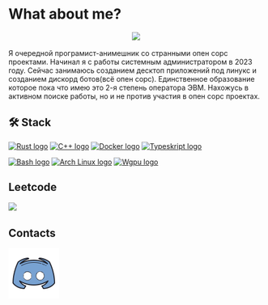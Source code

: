 # What about me?
<p align="center">
  <img width="500" src="https://github.com/Blucherx3/Blucherx3/blob/main/asetss/piano-piano-on-fire.gif">
</p>

Я очередной програмист-анимешник со странными опен сорс проектами. Начинал я с работы системным администратором в 2023 году. Сейчас занимаюсь созданием десктоп приложений под линукс и созданием дискорд ботов(всё опен сорс). Единственное образование которое пока что имею это 2-я степень оператора ЭВМ. Нахожусь в активном поиске работы, но и не против участия в опен сорс проектах.

## 🛠 Stack

<a name="learning-now">


[<img src="https://img.shields.io/badge/Rust-%23D9411E?style=flat-square&logo=rust&logoColor=%23000000" alt="Rust logo" title="Rust" height="30" />][tech_tools_anchor]
[<img src="https://img.shields.io/badge/C%2B%2B-282C34?style=flat-square&logo=cplusplus&logoColor=%23388ea8" alt="C++ logo" title="Cplusplus" height="30" />][tech_tools_anchor]
[<img src="https://img.shields.io/badge/Docker-%232496ED?style=flat-square&logo=docker&logoColor=%23F3F5F5" alt="Docker logo" title="Docker" height="30" />][tech_tools_anchor]
[<img src="https://img.shields.io/badge/TypeScript-%233178C6?style=flat-square&logo=typescript&logoColor=%23F3F5F5" alt="Typeskript logo" title="TypeScript" height="30" />][tech_tools_anchor]

<a name="learning-next"></n>
<a name="learning-now">

[<img src="https://img.shields.io/badge/Bash-%234EAA25?style=flat-square&logo=gnubash&logoColor=%23F3F5F5" alt="Bash logo" title="Bash console languge" height="30" />][tech_tools_anchor]
[<img src="https://img.shields.io/badge/Linux-%231793D1?style=flat-square&logo=archlinux&logoColor=%23F3F5F5" alt="Arch Linux logo" title="Arch Linux" height="30" />][tech_tools_anchor]
[<img src="https://img.shields.io/badge/Wgpu-%2340E0D0?style=flat-square&logo=wgpu&logoColor=%23F3F5F5" alt=" Wgpu logo" title="Wgpu" height="30" />][tech_tools_anchor]

<a name="learning-next"></a>

## Leetcode
![](https://leetcard.jacoblin.cool/blucher_gk?ext=activity&theme=dark)
## Contacts

[![Discord](asetss/discord.png)](https://discordapp.com/users/657872729126469642/)

[tech_tools_anchor]: #WhatAboutMe--

